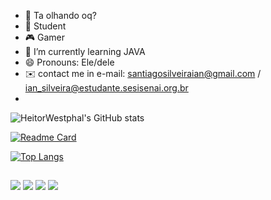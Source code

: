 - 🤨 Ta olhando oq?
-  🔭 Student
-  🎮 Gamer
-  🌱 I’m currently learning JAVA
-  😄 Pronouns: Ele/dele
-  ✉️ contact me in e-mail: santiagosilveiraian@gmail.com / ian_silveira@estudante.sesisenai.org.br
-  
![HeitorWestphal's GitHub stats](https://github-readme-stats.vercel.app/api?username=IanMassa&show_icons=true&theme=radical)

[![Readme Card](https://github-readme-stats.vercel.app/api/pin/?username=IanMassa&repo=portfolio&show_icons=true&theme=radical)](https://github.com/IanMassa/portfolio)                           

[![Top Langs](https://github-readme-stats.vercel.app/api/top-langs/?username=IanMassa&show_icons=true&theme=dark)](https://github.com/IanMassa/github-readme-stats)    
##

</div>
<a href="https://www.instagram.com/ian_ss9561/"><img src="https://img.shields.io/badge/-Instagram-%23E4405F?style=for-the-badge&logo=instagram&logoColor=white" target="_blank"></a>
<a href="https://www.twitch.tv/hypetaonline"_blank"><img src="https://img.shields.io/badge/Twitch-9146FF?style=for-the-badge&logo=twitch&logoColor=white" target="_blank"></a>
<a href="https://discord.gg/782TCXXPTm"><img src="https://img.shields.io/badge/Discord-7289DA?style=for-the-badge&logo=discord&logoColor=white" target="_blank"></a> 
 <a href = "mailto:santiagosilveiraian@gmail.com"><img src="https://img.shields.io/badge/-Gmail-%23333?style=for-the-badge&logo=gmail&logoColor=white" target="_blank"></a>

  </div>

 

